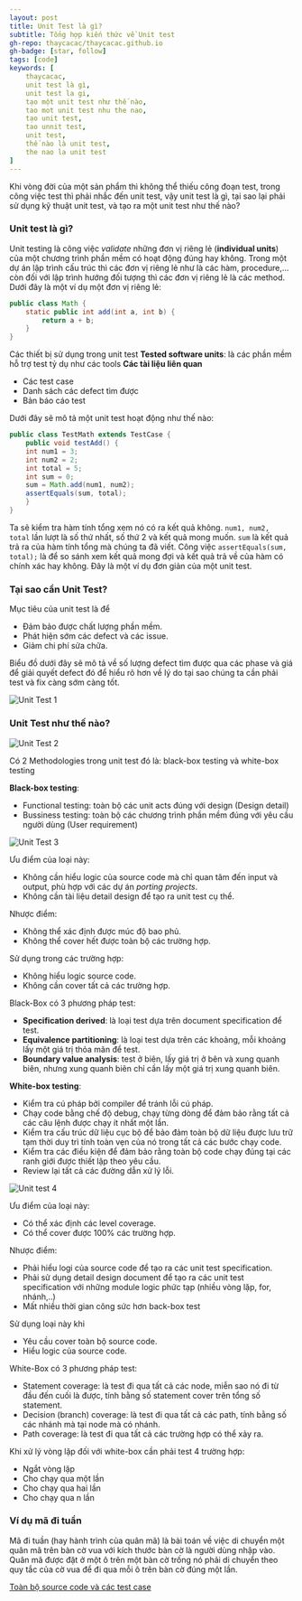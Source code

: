 ```yaml
---
layout: post
title: Unit Test là gì?
subtitle: Tổng hợp kiến thức về Unit test
gh-repo: thaycacac/thaycacac.github.io
gh-badge: [star, follow]
tags: [code]
keywords: [
    thaycacac,
    unit test là gì,
    unit test la gi,
    tạo một unit test như thế nào,
    tao mot unit test nhu the nao,
    tạo unit test,
    tao unnit test,
    unit test,
    thế nào là unit test,
    the nao la unit test
]
---
```


Khi vòng đời của một sản phẩm thì không thể thiếu công đoạn test, trong công việc test thì phải nhắc đến unit test, vậy unit test là gì, tại sao lại phải sử dụng kỹ thuật unit test, và tạo ra một unit test như thế nào?

### Unit test là gì?
Unit testing là công việc *validate* những đơn vị riêng lẻ (**individual units**) của một chương trình phần mềm có hoạt động đúng hay không. Trong một dự án lập trình cấu trúc thì các đơn vị riêng lẻ như là các hàm, procedure,... còn đối với lập trình hướng đối tượng thì các đơn vị riêng lẻ là các method. Dưới đây là một ví dụ một đơn vị riêng lẻ:

```java
public class Math {
    static public int add(int a, int b) {
        return a + b;
    }
} 
```
Các thiết bị sử dụng trong unit test
**Tested software units**: là các phần mềm hỗ trợ test tỷ dụ như các tools
**Các tài liệu liên quan**
- Các test case
- Danh sách các defect tìm được
- Bản báo cáo test

Dưới đây sẽ mô tả một unit test hoạt động như thế nào:

```java
public class TestMath extends TestCase {
    public void testAdd() {
    int num1 = 3;
    int num2 = 2;
    int total = 5;
    int sum = 0;
    sum = Math.add(num1, num2);
    assertEquals(sum, total);
    }
} 
```
Ta sẽ kiểm tra hàm tính tổng xem nó có ra kết quả không. `num1, num2, total` lần lượt là số thứ nhất, số thứ 2 và kết quả mong muốn. `sum` là kết quả trả ra của hàm tính tổng mà chúng ta đã viết. Công việc `assertEquals(sum, total);` là để so sánh xem kết quả mong đợi và kết quả trả về của hàm có chính xác hay không. Đây là một ví dụ đơn giản của một unit test.

### Tại sao cần Unit Test?
Mục tiêu của unit test là để

- Đảm bảo được chất lượng phần mềm.
- Phát hiện sớm các defect và các issue.
- Giảm chi phí sửa chữa.

Biểu đồ dưới đây sẽ mô tả về số lượng defect tìm được qua các phase và giá để giải quyết defect đó để hiểu rõ hơn về lý do tại sao chúng ta cần phải test và  fix càng sớm càng tốt.

![Unit Test 1](https://i.imgur.com/nfISnJ8.jpg)

### Unit Test như thế nào?

![Unit Test 2](https://i.imgur.com/ERbMrZu.jpg)

Có 2 Methodologies trong unit test đó là: black-box testing và white-box testing

**Black-box testing**: 
- Functional testing: toàn bộ các unit acts đúng với design (Design detail)
- Bussiness testing: toàn bộ các chương trình phần mềm đúng với yêu cầu người dùng (User requirement)

![Unit Test 3](https://i.imgur.com/YvTSo3M.jpg)

Ưu điểm của loại này:
- Không cần hiểu logic của source code mà chỉ quan tâm đến input và output, phù hợp với các dự án *porting projects*.
- Không cần tài liệu detail design để tạo ra unit test cụ thể.

Nhược điểm:
- Không thể xác định được múc độ bao phủ.
- Không thể cover hết được toàn bộ các trường hợp.

Sử dụng trong các trường hợp:
- Không hiểu logic source code.
- Không cần cover tất cả các trường hợp.

Black-Box có 3 phương pháp test: 
- **Specification derived**: là loại test dựa trên document specification để test.
- **Equivalence partitioning**: là loại test dựa trên các khoảng, mỗi khoảng lấy một giá trị thỏa mãn để test.
- **Boundary value analysis**: test ở biên, lấy giá trị ở bên và xung quanh biên, nhưng xung quanh biên chỉ cần lấy một giá trị xung quanh biên.

**White-box testing**:
- Kiểm tra cú pháp bởi compiler để tránh lỗi cú pháp.
- Chạy code bằng chế độ debug, chạy từng dòng để đảm bảo rằng tất cả các câu lệnh được chạy ít nhất một lần.
- Kiểm tra cấu trúc dữ liệu cục bộ để bảo đảm toàn bộ dữ liệu được lưu trữ tạm thời duy trì tính toàn vẹn của nó trong tất cả các bước chạy code.
- Kiểm tra các điều kiện để đảm bảo rằng toàn bộ code chạy đúng tại các ranh giới được thiết lập theo yêu cầu.
- Review lại tất cả các đường dẫn xử lý lỗi.

![Unit test 4](https://i.imgur.com/RBQ2SG5.jpg)

Ưu điểm của loại này:
- Có thể xác định các level coverage.
- Có thể cover được 100% các trường hợp.

Nhược điểm:
- Phải hiểu logi của source code để tạo ra các unit test specification.
- Phải sử dụng detail design document để tạo ra các unit test specification với những module logic phức tạp (nhiều vòng lặp, for, nhánh,..)
- Mất nhiều thời gian công sức hơn back-box test

Sử dụng loại này khi
- Yêu cầu cover toàn bộ source code.
- Hiểu logic của source code.

White-Box có 3 phương pháp test:
- Statement coverage: là test đi qua tất cả các node, miễn sao nó đi từ đầu đến cuối là được, tính bằng số statement cover trên tổng số statement.
- Decision (branch) coverage: là test đi qua tất cả các path, tính bằng số các nhánh mà tại node mà có nhánh.
- Path coverage: là test đi qua tất cả các trường hợp có thể xảy ra.

Khi xử lý vòng lặp đối với white-box cần phải test 4 trường hợp:
- Ngắt vòng lặp
- Cho chạy qua một lần
- Cho chạy qua hai lần
- Cho chạy qua n lần


### Ví dụ mã đi tuần

Mã đi tuần (hay hành trình của quân mã) là bài toán về việc di chuyển một quân mã trên bàn cờ vua với kích thước bàn cờ là người dùng nhập vào. Quân mã được đặt ở một ô trên một bàn cờ trống nó phải di chuyển theo quy tắc của cờ vua để đi qua mỗi ô trên bàn cờ đúng một lần.

[Toàn bộ source code và các test case](https://github.com/Sharp-Team/ma-di-tuan)